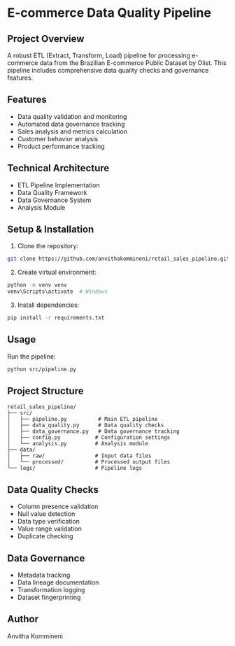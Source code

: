 # E-commerce Data Quality Pipeline

## Project Overview
A robust ETL (Extract, Transform, Load) pipeline for processing e-commerce data from the Brazilian E-commerce Public Dataset by Olist. This pipeline includes comprehensive data quality checks and governance features.

## Features
- Data quality validation and monitoring
- Automated data governance tracking
- Sales analysis and metrics calculation
- Customer behavior analysis
- Product performance tracking

## Technical Architecture
- ETL Pipeline Implementation
- Data Quality Framework
- Data Governance System
- Analysis Module

## Setup & Installation
1. Clone the repository:
```bash
git clone https://github.com/anvithakommineni/retail_sales_pipeline.git
```

2. Create virtual environment:
```bash
python -m venv venv
venv\Scripts\activate  # Windows
```

3. Install dependencies:
```bash
pip install -r requirements.txt
```

## Usage
Run the pipeline:
```bash
python src/pipeline.py
```

## Project Structure
```
retail_sales_pipeline/
├── src/
│   ├── pipeline.py          # Main ETL pipeline
│   ├── data_quality.py      # Data quality checks
│   ├── data_governance.py   # Data governance tracking
│   ├── config.py           # Configuration settings
│   └── analysis.py         # Analysis module
├── data/
│   ├── raw/                # Input data files
│   └── processed/          # Processed output files
└── logs/                   # Pipeline logs
```

## Data Quality Checks
- Column presence validation
- Null value detection
- Data type verification
- Value range validation
- Duplicate checking

## Data Governance
- Metadata tracking
- Data lineage documentation
- Transformation logging
- Dataset fingerprinting

## Author
Anvitha Kommineni
